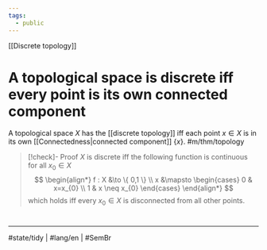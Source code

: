 ```yaml
---
tags:
  - public
---
```

[[Discrete topology]]
# A topological space is discrete iff every point is its own connected component

A topological space $X$ has the [[discrete topology]] iff each point $x \in X$ is in its own [[Connectedness|connected component]] $\{ x \}$. #m/thm/topology 

> [!check]- Proof
> $X$ is discrete iff the following function is continuous for all $x_{0} \in X$
> $$
> \begin{align*}
> f : X &\to \{ 0,1 \} \\
> x &\mapsto \begin{cases}
> 0 & x=x_{0} \\
> 1 & x \neq x_{0}
> \end{cases}
> \end{align*}
> $$
> which holds iff every $x_{0} \in X$ is disconnected from all other points.
> <span class="QED"/>

#
---
#state/tidy | #lang/en | #SemBr
